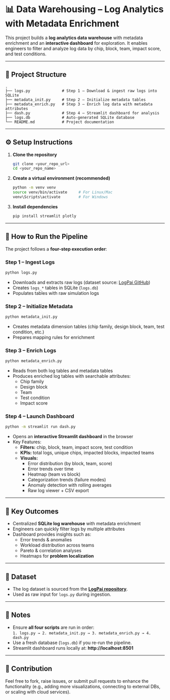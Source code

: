 # 📊 Data Warehousing – Log Analytics with Metadata Enrichment

This project builds a **log analytics data warehouse** with metadata enrichment and an **interactive dashboard** for exploration. It enables engineers to filter and analyze log data by chip, block, team, impact score, and test conditions.

---

## 📂 Project Structure

```
.
├── logs.py              # Step 1 – Download & ingest raw logs into SQLite
├── metadata_init.py     # Step 2 – Initialize metadata tables
├── metadata_enrich.py   # Step 3 – Enrich log data with metadata attributes
├── dash.py              # Step 4 – Streamlit dashboard for analysis
├── logs.db              # Auto-generated SQLite database
└── README.md            # Project documentation
```

---

## ⚙️ Setup Instructions

1. **Clone the repository**
   ```bash
   git clone <your_repo_url>
   cd <your_repo_name>
   ```

2. **Create a virtual environment (recommended)**
   ```bash
   python -m venv venv
   source venv/bin/activate     # For Linux/Mac
   venv\Scripts\activate        # For Windows
   ```

3. **Install dependencies**
   ```bash
   pip install streamlit plotly
   ```

---

## 🚀 How to Run the Pipeline

The project follows a **four-step execution order**:

### Step 1 – Ingest Logs
```bash
python logs.py
```
- Downloads and extracts raw logs (dataset source: [LogPai GitHub](https://github.com/logpai))
- Creates `logs_*` tables in SQLite (`logs.db`)
- Populates tables with raw simulation logs

### Step 2 – Initialize Metadata
```bash
python metadata_init.py
```
- Creates metadata dimension tables (chip family, design block, team, test condition, etc.)
- Prepares mapping rules for enrichment

### Step 3 – Enrich Logs
```bash
python metadata_enrich.py
```
- Reads from both log tables and metadata tables
- Produces enriched log tables with searchable attributes:
  - Chip family  
  - Design block  
  - Team  
  - Test condition  
  - Impact score  

### Step 4 – Launch Dashboard
```bash
python -m streamlit run dash.py
```
- Opens an **interactive Streamlit dashboard** in the browser  
- Key Features:
  - **Filters:** chip, block, team, impact score, test condition  
  - **KPIs:** total logs, unique chips, impacted blocks, impacted teams  
  - **Visuals:**  
    - Error distribution (by block, team, score)  
    - Error trends over time  
    - Heatmap (team vs block)  
    - Categorization trends (failure modes)  
    - Anomaly detection with rolling averages  
    - Raw log viewer + CSV export  

---

## 🔑 Key Outcomes

- Centralized **SQLite log warehouse** with metadata enrichment  
- Engineers can quickly filter logs by multiple attributes  
- Dashboard provides insights such as:  
  - Error trends & anomalies  
  - Workload distribution across teams  
  - Pareto & correlation analyses  
  - Heatmaps for **problem localization**  

---

## 📌 Dataset

- The log dataset is sourced from the [**LogPai repository**](https://github.com/logpai).  
- Used as raw input for `logs.py` during ingestion.  

---

## 📝 Notes

- Ensure **all four scripts** are run in order:  
  `1. logs.py → 2. metadata_init.py → 3. metadata_enrich.py → 4. dash.py`  
- Use a fresh database (`logs.db`) if you re-run the pipeline.  
- Streamlit dashboard runs locally at: **http://localhost:8501**  

---

## 🤝 Contribution

Feel free to fork, raise issues, or submit pull requests to enhance the functionality (e.g., adding more visualizations, connecting to external DBs, or scaling with cloud services).
